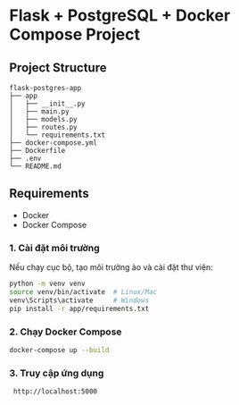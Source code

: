 # Flask + PostgreSQL + Docker Compose Project

## Project Structure

```
flask-postgres-app
├── app
│   ├── __init__.py
│   ├── main.py
│   ├── models.py
│   ├── routes.py
│   └── requirements.txt
├── docker-compose.yml
├── Dockerfile
├── .env
└── README.md
```

## Requirements

- Docker
- Docker Compose

### 1. Cài đặt môi trường
Nếu chạy cục bộ, tạo môi trường ảo và cài đặt thư viện:
```bash
python -m venv venv
source venv/bin/activate  # Linux/Mac
venv\Scripts\activate     # Windows
pip install -r app/requirements.txt
```

### 2. Chạy Docker Compose
```bash
docker-compose up --build
```

### 3. Truy cập ứng dụng
```bash
 http://localhost:5000
 ```

